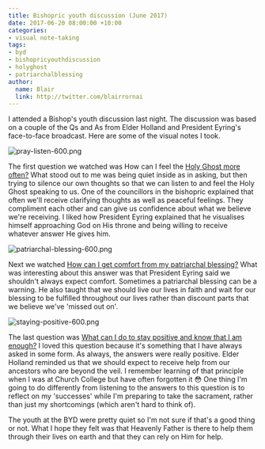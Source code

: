 ```yaml
---
title: Bishopric youth discussion (June 2017)
date: 2017-06-20 08:00:00 +10:00
categories:
- visual note-taking
tags:
- byd
- bishopricyouthdiscussion
- holyghost
- patriarchalblessing
author:
  name: Blair
  link: http://twitter.com/blairrornai
---
```


I attended a Bishop's youth discussion last night. The discussion was based on a couple of the Qs and As from Elder Holland and President Eyring's face-to-face broadcast. Here are some of the visual notes I took.

![pray-listen-600.png](/uploads/pray-listen-600.png)

The first question we watched was How can I feel the [Holy Ghost more often?](https://www.lds.org/broadcasts/face-to-face/eyring-holland?lang=eng#00:27:14) What stood out to me was being quiet inside as in asking, but then trying to silence our own thoughts so that we can listen to and feel the Holy Ghost speaking to us. One of the councillors in the bishopric explained that often we'll receive clarifying thoughts as well as peaceful feelings. They compliment each other and can give us confidence about what we believe we're receiving. I liked how President Eyring explained that he visualises himself approaching God on His throne and being willing to receive whatever answer He gives him.

![patriarchal-blessing-600.png](/uploads/patriarchal-blessing-600.png)

Next we watched [How can I get comfort from my patriarchal blessing?](https://www.lds.org/broadcasts/face-to-face/eyring-holland?lang=eng#00:46:48) What was interesting about this answer was that President Eyring said we shouldn't always expect comfort. Sometimes a patriarchal blessing can be a warning. He also taught that we should live our lives in faith and wait for our blessing to be fulfilled throughout our lives rather than discount parts that we believe we've 'missed out on'.

![staying-positive-600.png](/uploads/staying-positive-600.png)

The last question was [What can I do to stay positive and know that I am enough?](https://www.lds.org/broadcasts/face-to-face/eyring-holland?lang=eng#01:12:45) I loved this question because it's something that I have always asked in some form. As always, the answers were really positive. Elder Holland reminded us that we should expect to receive help from our ancestors who are beyond the veil. I remember learning of that principle when I was at Church College but have often forgotten it 😳 One thing I'm going to do differently from listening to the answers to this question is to reflect on my 'successes' while I'm preparing to take the sacrament, rather than just my shortcomings (which aren't hard to think of).

The youth at the BYD were pretty quiet so I'm not sure if that's a good thing or not. What I hope they felt was that Heavenly Father is there to help them through their lives on earth and that they can rely on Him for help.
